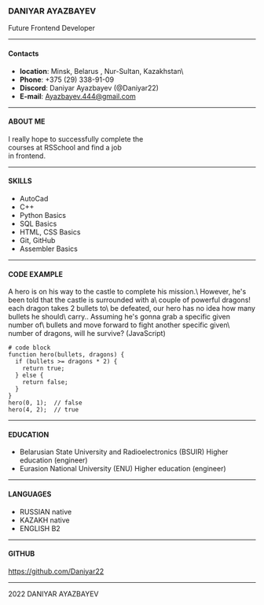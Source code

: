 ### DANIYAR AYAZBAYEV

Future Frontend Developer

---

#### Contacts

- **location**: Minsk, Belarus , Nur-Sultan, Kazakhstan\
- **Phone**: +375 (29) 338-91-09
- **Discord**: Daniyar Ayazbayev (@Daniyar22)
- **E-mail**: Ayazbayev.444@gmail.com

---

#### ABOUT ME

I really hope to successfully complete the\
courses at RSSchool and find a job\
in frontend.

---

#### SKILLS

- AutoCad
- C++
- Python Basics
- SQL Basics
- HTML, CSS Basics
- Git, GitHub
- Assembler Basics

---

#### CODE EXAMPLE

A hero is on his way to the castle to complete his mission.\ However, he's been told that the castle is surrounded with a\ couple of powerful dragons! each dragon takes 2 bullets to\ be defeated, our hero has no idea how many bullets he should\ carry.. Assuming he's gonna grab a specific given number of\ bullets and move forward to fight another specific given\ number of dragons, will he survive?
(JavaScript)

```
# code block
function hero(bullets, dragons) {
  if (bullets >= dragons * 2) {
    return true;
  } else {
    return false;
  }
}
hero(0, 1);  // false
hero(4, 2);  // true
```

---

#### EDUCATION

- Belarusian State University and Radioelectronics (BSUIR) Higher education (engineer)
- Eurasion National University (ENU) Higher education (engineer)

---

#### LANGUAGES

- RUSSIAN native
- KAZAKH native
- ENGLISH B2

---

#### GITHUB

https://github.com/Daniyar22

---

2022 DANIYAR AYAZBAYEV
